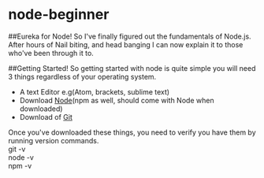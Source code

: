 # node-beginner

##Eureka for Node!
So I've finally figured out the fundamentals of Node.js. <br>
After hours of Nail biting, and head banging I can now explain it to those who've been through it to.

##Getting Started!
So getting started with node is quite simple you will need 3 things regardless of your operating system.
- A text Editor e.g(Atom, brackets, sublime text)
- Download [Node](https://nodejs.org/en/)(npm as well, should come with Node when downloaded)
- Download of [Git](https://git-scm.com/)

Once you've downloaded these things, you need to verify you have them by running version commands.<br>
git -v <br>
node -v <br>
npm -v  <br>

